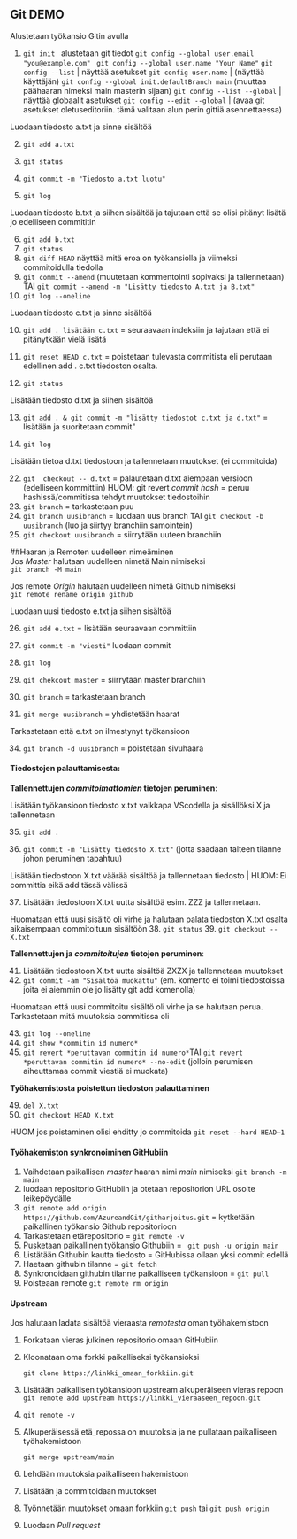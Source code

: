 ## Git DEMO

Alustetaan työkansio Gitin avulla

1. ```git init ```
    alustetaan git tiedot
    ``` git config --global user.email "you@example.com" ```
    ``` git config --global user.name "Your Name"```
    ```git config --list``` | näyttää asetukset
    ```git config user.name``` | (näyttää käyttäjän)
    ```git config --global init.defaultBranch main``` (muuttaa päähaaran nimeksi main masterin sijaan)
    ```git config --list --global``` | näyttää globaalit asetukset
    ```git config --edit --global``` | (avaa git asetukset oletuseditoriin. tämä valitaan alun perin gittiä asennettaessa)

Luodaan tiedosto a.txt ja sinne sisältöä

2.  ```git add a.txt```

3.  ```git status```

4.  ```git commit -m "Tiedosto a.txt luotu"```

5.  ```git log```

Luodaan tiedosto b.txt ja siihen sisältöä ja tajutaan että se olisi pitänyt lisätä jo edelliseen commititin

6.  ```git add b.txt```
7.  ```git status```
8.   ```git diff HEAD``` näyttää mitä eroa on työkansiolla ja viimeksi commitoidulla tiedolla
9.  ```git commit --amend``` (muutetaan kommentointi sopivaksi ja tallennetaan) TAI ```git commit --amend -m "Lisätty tiedosto A.txt ja B.txt"```
9.  ```git log --oneline ```

Luodaan tiedosto c.txt ja sinne sisältöä

10. ```git add . lisätään c.txt``` = seuraavaan indeksiin ja tajutaan että ei pitänytkään vielä lisätä

11. ```git reset HEAD c.txt``` = poistetaan tulevasta commitista eli perutaan edellinen add . c.txt tiedoston osalta.

12. ```git status```

Lisätään tiedosto d.txt ja siihen sisältöä

13.  ```git add . & git commit -m "lisätty tiedostot c.txt ja d.txt"``` = lisätään ja suoritetaan commit"

14.  ```git log```

Lisätään tietoa d.txt tiedostoon ja tallennetaan muutokset (ei commitoida)

22.  ```git  checkout -- d.txt``` = palautetaan d.txt aiempaan versioon (edelliseen kommittiin)
     HUOM: git revert *commit hash* = peruu hashissä/commitissa tehdyt muutokset tiedostoihin
23.  ```git branch``` = tarkastetaan puu
24.  ```git branch uusibranch``` = luodaan uus branch TAI ``git checkout -b uusibranch`` (luo ja siirtyy branchiin samointein)
25.  ```git checkout uusibranch``` = siirrytään uuteen branchiin

##Haaran ja Remoten uudelleen nimeäminen    
Jos *Master*  halutaan uudelleen nimetä Main nimiseksi  
``git branch -M main``  

Jos remote *Origin* halutaan uudelleen nimetä Github nimiseksi  
``git remote rename origin github``  

Luodaan uusi tiedosto e.txt ja siihen sisältöä

26.  ```git add e.txt``` = lisätään seuraavaan committiin
27.  ```git commit -m "viesti"``` luodaan commit
28.  ```git log``` 
29.  ```git chekcout master``` = siirrytään master branchiin

30.  ```git branch``` = tarkastetaan branch
31.  ```git merge uusibranch``` = yhdistetään haarat

Tarkastetaan että e.txt on ilmestynyt työkansioon

34.  ```git branch -d uusibranch``` = poistetaan sivuhaara

#### Tiedostojen palauttamisesta: 

**Tallennettujen *commitoimattomien* tietojen peruminen**: 

Lisätään työkansioon tiedosto x.txt vaikkapa VScodella ja sisällöksi X ja tallennetaan

35. ```git add .```

36.  ```git commit -m "Lisätty tiedosto X.txt"``` (jotta saadaan talteen tilanne johon peruminen tapahtuu)

Lisätään tiedostoon X.txt väärää sisältöä ja tallennetaan tiedosto | HUOM:  Ei committia eikä add tässä välissä

37. Lisätään tiedostoon X.txt uutta sisältöä esim. ZZZ ja tallennetaan.

Huomataan että uusi sisältö oli virhe ja halutaan palata tiedoston X.txt osalta aikaisempaan commitoituun sisältöön
38.  ```git status```
39.  ```git checkout -- X.txt```

**Tallennettujen ja *commitoitujen* tietojen peruminen**:

41. Lisätään tiedostoon X.txt uutta sisältöä ZXZX ja tallennetaan muutokset
42.  ```git commit -am "Sisältöä muokattu"``` (em. komento ei toimi tiedostoissa joita ei aiemmin ole jo lisätty git add komenolla)

Huomataan että uusi commitoitu sisältö oli virhe ja se halutaan perua. Tarkastetaan mitä muutoksia commitissa oli

43.  ```git log --oneline```
44.  ```git show *commitin id numero*```
45.  ```git revert *peruttavan commitin id numero*```TAI ```git revert *peruttavan commitin id numero* --no-edit``` (jolloin perumisen aiheuttamaa commit viestiä ei muokata)

**Työhakemistosta poistettun tiedoston palauttaminen**

49.  ```del X.txt```
50.  ```git checkout HEAD X.txt```

HUOM jos poistaminen olisi ehditty jo commitoida
 ```git reset --hard HEAD~1```

#### Työhakemiston synkronoiminen GitHubiin

1. Vaihdetaan paikallisen *master* haaran nimi *main* nimiseksi
   ``git branch -m main``
1. luodaan repositorio GitHubiin ja otetaan repositorion URL osoite leikepöydälle
2.  ```git remote add origin https://github.com/AzureandGit/githarjoitus.git``` = kytketään paikallinen työkansio Github repositorioon
3. Tarkastetaan etärepositorio =  ```git remote -v```
5. Pusketaan paikallinen työkansio Githubiin =  ``` git push -u origin main``` 
5. Listätään Githubin kautta tiedosto = GitHubissa ollaan yksi commit edellä
6. Haetaan githubin tilanne = ```git fetch```
7. Synkronoidaan githubin tilanne paikalliseen työkansioon = ``` git pull ```
7. Poisteaan remote ```git remote rm origin``` 

#### Upstream

Jos halutaan ladata sisältöä vieraasta *remotesta* oman työhakemistoon

1. Forkataan vieras julkinen repositorio omaan GitHubiin

2. Kloonataan oma forkki paikalliseksi työkansioksi

   ``git clone https://linkki_omaan_forkkiin.git``

3. Lisätään paikallisen työkansioon upstream alkuperäiseen vieras repoon
   ``git remote add upstream https://linkki_vieraaseen_repoon.git``

4. ``git remote -v``

5. Alkuperäisessä etä_repossa on muutoksia ja ne pullataan paikalliseen työhakemistoon

   ``git merge upstream/main``

6. Lehdään muutoksia paikalliseen hakemistoon

7. Lisätään ja commitoidaan  muutokset

8. Työnnetään muutokset omaan forkkiin
   ``git push`` tai ``git push origin``

9. Luodaan *Pull request*



